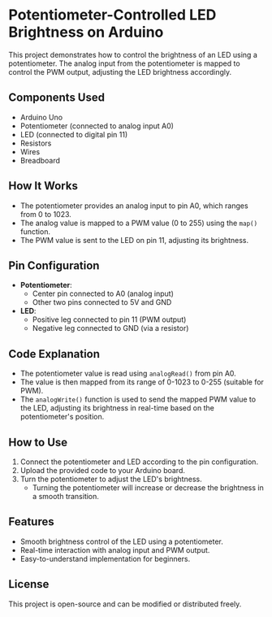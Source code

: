 # Potentiometer-Controlled LED Brightness on Arduino

This project demonstrates how to control the brightness of an LED using a potentiometer. The analog input from the potentiometer is mapped to control the PWM output, adjusting the LED brightness accordingly.

## Components Used

- Arduino Uno
- Potentiometer (connected to analog input A0)
- LED (connected to digital pin 11)
- Resistors
- Wires
- Breadboard

## How It Works

- The potentiometer provides an analog input to pin A0, which ranges from 0 to 1023.
- The analog value is mapped to a PWM value (0 to 255) using the `map()` function.
- The PWM value is sent to the LED on pin 11, adjusting its brightness.

## Pin Configuration

- **Potentiometer**:
  - Center pin connected to A0 (analog input)
  - Other two pins connected to 5V and GND
- **LED**:
  - Positive leg connected to pin 11 (PWM output)
  - Negative leg connected to GND (via a resistor)

## Code Explanation

- The potentiometer value is read using `analogRead()` from pin A0.
- The value is then mapped from its range of 0-1023 to 0-255 (suitable for PWM).
- The `analogWrite()` function is used to send the mapped PWM value to the LED, adjusting its brightness in real-time based on the potentiometer's position.

## How to Use

1. Connect the potentiometer and LED according to the pin configuration.
2. Upload the provided code to your Arduino board.
3. Turn the potentiometer to adjust the LED's brightness.
   - Turning the potentiometer will increase or decrease the brightness in a smooth transition.

## Features

- Smooth brightness control of the LED using a potentiometer.
- Real-time interaction with analog input and PWM output.
- Easy-to-understand implementation for beginners.

## License

This project is open-source and can be modified or distributed freely.
